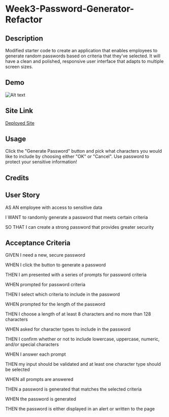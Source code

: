 # Week3-Password-Generator-Refactor

## Description

Modified starter code to create an application that enables employees to generate random passwords based on criteria that they’ve selected. It will have a clean and polished, responsive user interface that adapts to multiple screen sizes.

## Demo

![Alt text](Password-Generator-Screenshot-1.png)

## Site Link

<a href="https://devinjl665.github.io/Week3-Password-Generator-Refactor/">Deployed Site</a>

## Usage

Click the "Generate Password" button and pick what characters you would like to include by choosing either "OK" or "Cancel". Use password to protect your sensitive information!

## Credits




## User Story

AS AN employee with access to sensitive data

I WANT to randomly generate a password that meets certain criteria

SO THAT I can create a strong password that provides greater security


## Acceptance Criteria

GIVEN I need a new, secure password

WHEN I click the button to generate a password

THEN I am presented with a series of prompts for password criteria

WHEN prompted for password criteria

THEN I select which criteria to include in the password

WHEN prompted for the length of the password

THEN I choose a length of at least 8 characters and no more than 128 characters

WHEN asked for character types to include in the password

THEN I confirm whether or not to include lowercase, uppercase, numeric, and/or special characters

WHEN I answer each prompt

THEN my input should be validated and at least one character type should be selected

WHEN all prompts are answered

THEN a password is generated that matches the selected criteria

WHEN the password is generated

THEN the password is either displayed in an alert or written to the page
